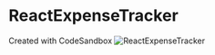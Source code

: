 
# ReactExpenseTracker
Created with CodeSandbox
![ReactExpenseTracker](https://user-images.githubusercontent.com/60597318/118231435-93ac9a80-b4a8-11eb-97a8-9872a99a6e37.png)
